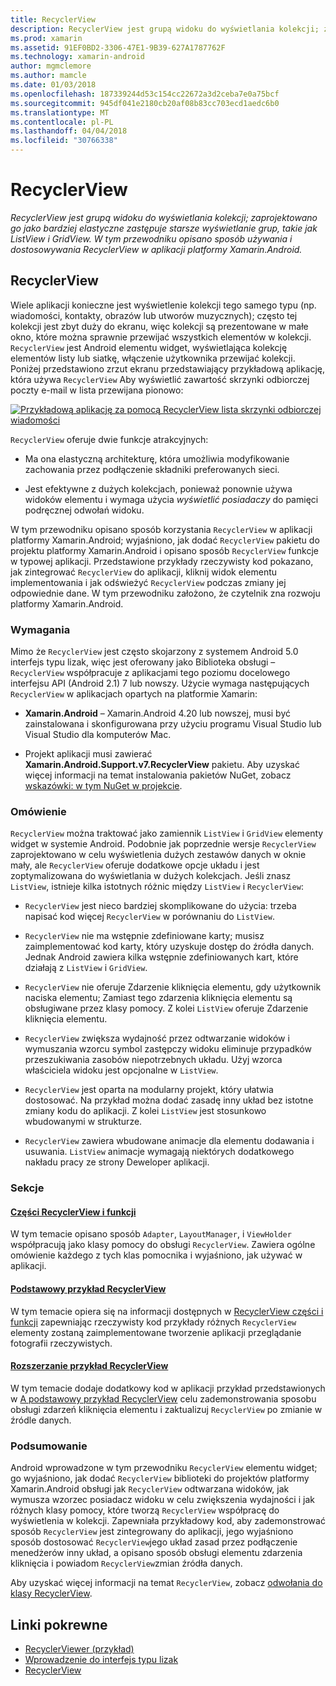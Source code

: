 ```yaml
---
title: RecyclerView
description: RecyclerView jest grupą widoku do wyświetlania kolekcji; zaprojektowano go jako bardziej elastyczne zastępuje starsze wyświetlanie grup, takie jak ListView i GridView.  W tym przewodniku opisano sposób używania i dostosowywania RecyclerView w aplikacji platformy Xamarin.Android.
ms.prod: xamarin
ms.assetid: 91EF0BD2-3306-47E1-9B39-627A1787762F
ms.technology: xamarin-android
author: mgmclemore
ms.author: mamcle
ms.date: 01/03/2018
ms.openlocfilehash: 187339244d53c154cc22672a3d2ceba7e0a75bcf
ms.sourcegitcommit: 945df041e2180cb20af08b83cc703ecd1aedc6b0
ms.translationtype: MT
ms.contentlocale: pl-PL
ms.lasthandoff: 04/04/2018
ms.locfileid: "30766338"
---
```

# <a name="recyclerview"></a>RecyclerView

_RecyclerView jest grupą widoku do wyświetlania kolekcji; zaprojektowano go jako bardziej elastyczne zastępuje starsze wyświetlanie grup, takie jak ListView i GridView.  W tym przewodniku opisano sposób używania i dostosowywania RecyclerView w aplikacji platformy Xamarin.Android._

## <a name="recyclerview"></a>RecyclerView

Wiele aplikacji konieczne jest wyświetlenie kolekcji tego samego typu (np. wiadomości, kontakty, obrazów lub utworów muzycznych); często tej kolekcji jest zbyt duży do ekranu, więc kolekcji są prezentowane w małe okno, które można sprawnie przewijać wszystkich elementów w kolekcji.
`RecyclerView` jest Android elementu widget, wyświetlająca kolekcję elementów listy lub siatkę, włączenie użytkownika przewijać kolekcji. Poniżej przedstawiono zrzut ekranu przedstawiający przykładową aplikację, która używa `RecyclerView` Aby wyświetlić zawartość skrzynki odbiorczej poczty e-mail w lista przewijana pionowo:

[![Przykładową aplikację za pomocą RecyclerView lista skrzynki odbiorczej wiadomości](images/01-recyclerview-example-sml.png)](images/01-recyclerview-example.png#lightbox)

`RecyclerView` oferuje dwie funkcje atrakcyjnych:

-  Ma ona elastyczną architekturę, która umożliwia modyfikowanie zachowania przez podłączenie składniki preferowanych sieci.

-  Jest efektywne z dużych kolekcjach, ponieważ ponownie używa widoków elementu i wymaga użycia *wyświetlić posiadaczy* do pamięci podręcznej odwołań widoku.

W tym przewodniku opisano sposób korzystania `RecyclerView` w aplikacji platformy Xamarin.Android; wyjaśniono, jak dodać `RecyclerView` pakietu do projektu platformy Xamarin.Android i opisano sposób `RecyclerView` funkcje w typowej aplikacji. Przedstawione przykłady rzeczywisty kod pokazano, jak zintegrować `RecyclerView` do aplikacji, kliknij widok elementu implementowania i jak odświeżyć `RecyclerView` podczas zmiany jej odpowiednie dane. W tym przewodniku założono, że czytelnik zna rozwoju platformy Xamarin.Android.


### <a name="requirements"></a>Wymagania

Mimo że `RecyclerView` jest często skojarzony z systemem Android 5.0 interfejs typu lizak, więc jest oferowany jako Biblioteka obsługi &ndash; `RecyclerView` współpracuje z aplikacjami tego poziomu docelowego interfejsu API (Android 2.1) 7 lub nowszy. Użycie wymaga następujących `RecyclerView` w aplikacjach opartych na platformie Xamarin:

-  **Xamarin.Android** &ndash; Xamarin.Android 4.20 lub nowszej, musi być zainstalowana i skonfigurowana przy użyciu programu Visual Studio lub Visual Studio dla komputerów Mac.

-  Projekt aplikacji musi zawierać **Xamarin.Android.Support.v7.RecyclerView** pakietu. Aby uzyskać więcej informacji na temat instalowania pakietów NuGet, zobacz [wskazówki: w tym NuGet w projekcie](https://docs.microsoft.com/visualstudio/mac/nuget-walkthrough).


### <a name="overview"></a>Omówienie

`RecyclerView` można traktować jako zamiennik `ListView` i `GridView` elementy widget w systemie Android. Podobnie jak poprzednie wersje `RecyclerView` zaprojektowano w celu wyświetlenia dużych zestawów danych w oknie mały, ale `RecyclerView` oferuje dodatkowe opcje układu i jest zoptymalizowana do wyświetlania w dużych kolekcjach. Jeśli znasz `ListView`, istnieje kilka istotnych różnic między `ListView` i `RecyclerView`:

-   `RecyclerView` jest nieco bardziej skomplikowane do użycia: trzeba napisać kod więcej `RecyclerView` w porównaniu do `ListView`.

-   `RecyclerView` nie ma wstępnie zdefiniowane karty; musisz zaimplementować kod karty, który uzyskuje dostęp do źródła danych. Jednak Android zawiera kilka wstępnie zdefiniowanych kart, które działają z `ListView` i `GridView`.

-   `RecyclerView` nie oferuje Zdarzenie kliknięcia elementu, gdy użytkownik naciska elementu; Zamiast tego zdarzenia kliknięcia elementu są obsługiwane przez klasy pomocy. Z kolei `ListView` oferuje Zdarzenie kliknięcia elementu.

-   `RecyclerView` zwiększa wydajność przez odtwarzanie widoków i wymuszania wzorcu symbol zastępczy widoku eliminuje przypadków przeszukiwania zasobów niepotrzebnych układu. Użyj wzorca właściciela widoku jest opcjonalne w `ListView`.

-   `RecyclerView` jest oparta na modularny projekt, który ułatwia dostosować. Na przykład można dodać zasadę inny układ bez istotne zmiany kodu do aplikacji.
    Z kolei `ListView` jest stosunkowo wbudowanymi w strukturze.

-   `RecyclerView` zawiera wbudowane animacje dla elementu dodawania i usuwania. `ListView` animacje wymagają niektórych dodatkowego nakładu pracy ze strony Deweloper aplikacji.


### <a name="sections"></a>Sekcje

#### <a name="recyclerview-parts-and-functionalityandroiduser-interfacelayoutsrecycler-viewparts-and-functionalitymd"></a>[Części RecyclerView i funkcji](~/android/user-interface/layouts/recycler-view/parts-and-functionality.md)

W tym temacie opisano sposób `Adapter`, `LayoutManager`, i `ViewHolder` współpracują jako klasy pomocy do obsługi `RecyclerView`.
Zawiera ogólne omówienie każdego z tych klas pomocnika i wyjaśniono, jak używać w aplikacji.

#### <a name="a-basic-recyclerview-exampleandroiduser-interfacelayoutsrecycler-viewrecyclerview-examplemd"></a>[Podstawowy przykład RecyclerView](~/android/user-interface/layouts/recycler-view/recyclerview-example.md)

W tym temacie opiera się na informacji dostępnych w [RecyclerView części i funkcji](~/android/user-interface/layouts/recycler-view/parts-and-functionality.md) zapewniając rzeczywisty kod przykłady różnych `RecyclerView` elementy zostaną zaimplementowane tworzenie aplikacji przeglądanie fotografii rzeczywistych.

#### <a name="extending-the-recyclerview-exampleandroiduser-interfacelayoutsrecycler-viewextending-the-examplemd"></a>[Rozszerzanie przykład RecyclerView](~/android/user-interface/layouts/recycler-view/extending-the-example.md)

W tym temacie dodaje dodatkowy kod w aplikacji przykład przedstawionych w [A podstawowy przykład RecyclerView](~/android/user-interface/layouts/recycler-view/recyclerview-example.md) celu zademonstrowania sposobu obsługi zdarzeń kliknięcia elementu i zaktualizuj `RecyclerView` po zmianie w źródle danych.


### <a name="summary"></a>Podsumowanie

Android wprowadzone w tym przewodniku `RecyclerView` elementu widget; go wyjaśniono, jak dodać `RecyclerView` biblioteki do projektów platformy Xamarin.Android obsługi jak `RecyclerView` odtwarzana widoków, jak wymusza wzorzec posiadacz widoku w celu zwiększenia wydajności i jak różnych klasy pomocy, które tworzą `RecyclerView` współpracę do wyświetlenia w kolekcji. Zapewniała przykładowy kod, aby zademonstrować sposób `RecyclerView` jest zintegrowany do aplikacji, jego wyjaśniono sposób dostosować `RecyclerView`jego układ zasad przez podłączenie menedżerów inny układ, a opisano sposób obsługi elementu zdarzenia kliknięcia i powiadom `RecyclerView`zmian źródła danych.

Aby uzyskać więcej informacji na temat `RecyclerView`, zobacz [odwołania do klasy RecyclerView](https://developer.android.com/reference/android/support/v7/widget/RecyclerView.html).


## <a name="related-links"></a>Linki pokrewne

- [RecyclerViewer (przykład)](https://developer.xamarin.com/samples/monodroid/android5.0/RecyclerViewer)
- [Wprowadzenie do interfejs typu lizak](~/android/platform/lollipop.md)
- [RecyclerView](https://developer.android.com/reference/android/support/v7/widget/RecyclerView.html)
